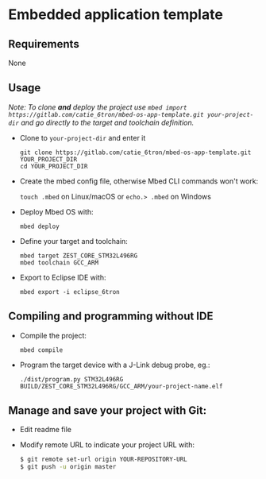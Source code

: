 # Embedded application template

## Requirements

None

## Usage

_Note: To clone **and** deploy the project use `mbed import https://gitlab.com/catie_6tron/mbed-os-app-template.git your-project-dir` and go directly to the target and toolchain definition._

* Clone to `your-project-dir` and enter it

    ```
    git clone https://gitlab.com/catie_6tron/mbed-os-app-template.git YOUR_PROJECT_DIR
    cd YOUR_PROJECT_DIR
    ```

* Create the mbed config file, otherwise Mbed CLI commands won't work:

    `touch .mbed` on Linux/macOS or `echo.> .mbed` on Windows

* Deploy Mbed OS with:

    ```
    mbed deploy
    ```

* Define your target and toolchain:

    ```
    mbed target ZEST_CORE_STM32L496RG
    mbed toolchain GCC_ARM
    ```

* Export to Eclipse IDE with:

    ```
    mbed export -i eclipse_6tron
    ```

## Compiling and programming without IDE

* Compile the project:

    ```
    mbed compile
    ```

* Program the target device with a J-Link debug probe, eg.:

    ```
    ./dist/program.py STM32L496RG BUILD/ZEST_CORE_STM32L496RG/GCC_ARM/your-project-name.elf
    ```

## Manage and save your project with Git:

* Edit readme file
* Modify remote URL to indicate your project URL with:

    ```sh
    $ git remote set-url origin YOUR-REPOSITORY-URL
    $ git push -u origin master
    ```
